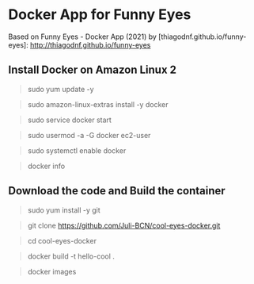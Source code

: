 # Docker App for Funny Eyes
Based on Funny Eyes - Docker App (2021)
by
[thiagodnf.github.io/funny-eyes]: http://thiagodnf.github.io/funny-eyes



## Install Docker on Amazon Linux 2
> sudo yum update -y

> sudo amazon-linux-extras install -y docker

> sudo service docker start

> sudo usermod -a -G docker ec2-user

> sudo systemctl enable docker

> docker info



## Download the code and Build the container
> sudo yum install -y git

> git clone https://github.com/Juli-BCN/cool-eyes-docker.git

> cd cool-eyes-docker

> docker build -t hello-cool .

> docker images
